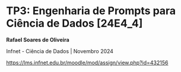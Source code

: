# TP3: Engenharia de Prompts para Ciência de Dados [24E4_4]

**Rafael Soares de Oliveira**

Infnet - Ciência de Dados | Novembro 2024

https://lms.infnet.edu.br/moodle/mod/assign/view.php?id=432156
